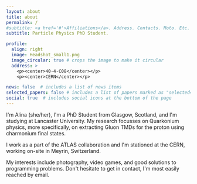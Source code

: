 ```yaml
---
layout: about
title: about
permalink: /
#subtitle: <a href='#'>Affiliations</a>. Address. Contacts. Moto. Etc.
subtitle: Particle Physics PhD Student.

profile:
  align: right
  image: Headshot_small1.png
  image_circular: true # crops the image to make it circular
  address: >
    <p><center>40-4-C08</center></p>
    <p><center>CERN</center></p>

news: false  # includes a list of news items
selected_papers: false # includes a list of papers marked as "selected={true}"
social: true  # includes social icons at the bottom of the page
---
```


I'm Alina (she/her), I'm a PhD Student from Glasgow, Scotland, and I'm studying at Lancaster University. My research focusses on Quarkonium physics, more specifically, on extracting Gluon TMDs for the proton using charmonium final states.

I work as a part of the ATLAS collaboration and I'm stationed at the CERN, working on-site in Meyrin, Switzerland. 

My interests include photography, video games, and good solutions to programming problems. Don't hesitate to get in contact, I'm most easily reached by email.
